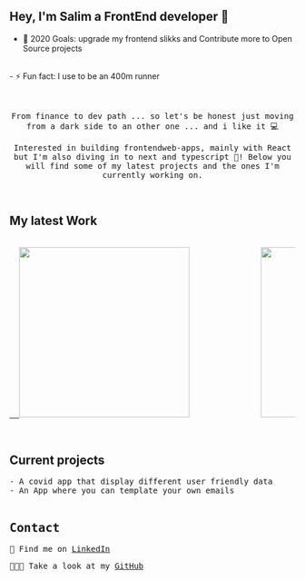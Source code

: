## Hey, I'm Salim a FrontEnd developer 👋


- 🥅 2020 Goals: upgrade my frontend slikks and Contribute more to Open Source projects 
</br>
- ⚡ Fun fact: I use to be an 400m runner
</br>

<p align ="center">
  <br><br>
  <samp>
    From finance to dev path ... so let's be honest just moving from a dark side to an other one ... and i like it  💻 
    <br/>
  <br/>
    Interested in building frontendweb-apps, mainly with React but I'm also diving in to next and typescript 📖! Below you will find some of my latest projects and the ones I'm currently working on.
  <br/>

</p>
  <br/>
  <h2>My latest Work</h2>
  <pre backgroundColor="#ffffff" align="center"><a href="http://my-zoomba.herokuapp.com">
  <img src="https://res.cloudinary.com/dd6enjauo/image/upload/v1606769943/Readme/myzoomba.png" width=300></a>               <a href="https://lensproject.herokuapp.com"><img src="https://res.cloudinary.com/dd6enjauo/image/upload/v1606769882/Readme/contact.lens.png" width=300></a></pre>


  <br/>
<h2>Current projects</h2>
 <samp>- A covid app that display different  user friendly data <br/>
- An App  where you can template your own emails <br/>

  <br/>
<h2>Contact</h2>
<p>💼 Find me on <a href="https://www.linkedin.com/in/salimameur/">LinkedIn</a></p>

<p>👩🏼‍💻 Take a look at my <a href="https://github.com/ameursalim">GitHub</a></p>
<br/>

<!--

  <br/>
Here are some ideas to get you started:
- 🔭 I’m currently working on ...
- 🌱 I’m currently learning ...
- 👯 I’m looking to collaborate on ...
- 🤔 I’m looking for help with ...
- 💬 Ask me about ...
- 📫 How to reach me: ...
- 😄 Pronouns: ...
- ⚡ Fun fact: ...
-->
